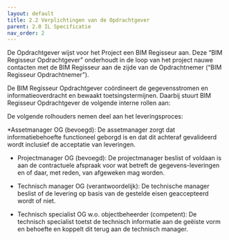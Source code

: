 ```yaml
---
layout: default
title: 2.2 Verplichtingen van de Opdrachtgever 
parent: 2.0 IL Specificatie
nav_order: 2
---
```


De Opdrachtgever wijst voor het Project een BIM Regisseur aan. Deze “BIM Regisseur Opdrachtgever” onderhoudt in de loop van het project nauwe contacten met de BIM Regisseur aan de zijde van de Opdrachtnemer (“BIM Regisseur Opdrachtnemer”).  

De BIM Regisseur Opdrachtgever coördineert de gegevensstromen en informatieoverdracht en bewaakt toetsingstermijnen. Daarbij stuurt  BIM Regisseur Opdrachtgever de volgende interne rollen aan: 

De volgende rolhouders nemen deel aan het leveringsproces:  

*Assetmanager OG (bevoegd): De assetmanager zorgt dat informatiebehoefte functioneel geborgd is en dat dit achteraf gevalideerd wordt inclusief de acceptatie van leveringen.  
 
* Projectmanager OG (bevoegd): De projectmanager beslist of voldaan is aan de contractuele afspraak voor wat betreft de gegevens-leveringen en of daar, met reden, van afgeweken mag worden. 

* Technisch manager OG (verantwoordelijk): De technische manager beslist of de levering op basis van de gestelde eisen geaccepteerd wordt of niet. 
 
* Technisch specialist OG w.o. objectbeheerder (competent): De technisch specialist toetst de technisch informatie aan de geëiste vorm en behoefte en koppelt dit terug aan de technisch manager.
